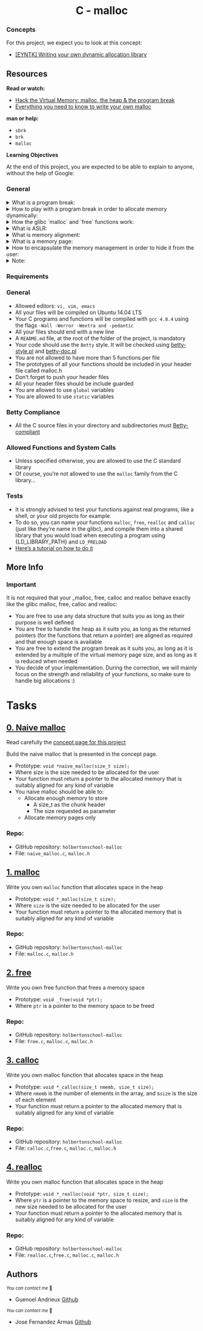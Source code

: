 <h1 align="center">C - malloc</h1>

### Concepts
For this project, we expect you to look at this concept:

* [[EYNTK] Writing your own dynamic allocation library](./EYNTK/README.md)

## Resources
**Read or watch:**

* [Hack the Virtual Memory: malloc, the heap & the program break](https://blog.holbertonschool.com/hack-the-virtual-memory-malloc-the-heap-the-program-break/)
* [Everything you need to know to write your own malloc](./Automatic_allocation.md)

**man or help:**

* `sbrk`
* `brk`
* `malloc`

**Learning Objectives**

At the end of this project, you are expected to be able to explain to anyone, without the help of Google:

### General

<details>
<summary>What is a program break:</summary>
</br>

The program break refers to the end of the data segment in a process's virtual memory address space. It marks the boundary between the dynamically allocated memory (`heap`) and the statically allocated memory (`data segment`). The program break is managed by the operating system kernel and can be adjusted to allocate or deallocate memory dynamically.

</details>

<details>
<summary>How to play with a program break in order to allocate memory dynamically:</summary>
</br>

The `brk()` and `sbrk()` system calls traditionally were used to manipulate the program break. 
However, modern systems and programming languages often use higher-level memory allocation functions like `malloc()` and `free()`.


</details>

<details>
<summary>How the glibc `malloc` and `free` functions work:</summary>
</br>

The GNU C Library `(glibc)` provides the `malloc()` and `free()` functions for dynamic memory allocation in C programs. `malloc()` is used to allocate a specified amount of memory on the heap, and `free()` is used to release previously allocated memory.

</details>

<details>
<summary> What is ASLR:</summary>
</br>

`ASLR` is a security feature that randomizes the memory addresses used by system components and processes, making it more difficult for attackers to predict the location of specific code or data. This helps to mitigate certain types of `security vulnerabilities`, such as buffer overflows.

</details>

<details>
<summary>What is memory alignment:</summary>
</br>

Memory alignment refers to the requirement that `data` be `stored` at particular memory `addresses`. It ensures that data is accessed `efficiently` by the `CPU`, especially when working with data types that require specific alignment, such as integers or floating-point numbers.

</details>

<details>
<summary>What is a memory page:</summary>
</br>

A memory page is a `fixed-length` contiguous block of virtual or physical memory used by the operating system. Pages are typically 4 KB in `size`, but this `can vary`. Memory pages are the basic unit of memory management and are used for tasks like `virtual memory mapping` and paging.

</details>

<details>
<summary>How to encapsulate the memory management in order to hide it from the user:</summary>
</br>
To hide memory management from the user, you can encapsulate it in `higher-level` abstractions. For example, you might define custom data `structures` or `classes` that handle memory allocation and deallocation internally. This encapsulation shields the user from the `low-level` details of memory management, providing a more user-friendly interface.

</details>

<details>
<summary>Note:</summary>
</br>

It's important to note that direct manipulation of the program break and the use of `sbrk()` are considered outdated, and modern memory management is typically done using `higher-level` abstractions like `malloc()` and `free()`. Additionally, in languages like C++, you may use features like smart pointers and classes to handle memory management automatically, reducing the risk of `memory `leaks and improving code safety.

</details>


### Requirements
### General

* Allowed editors: `vi, vim, emacs`
* All your files will be compiled on Ubuntu 14.04 LTS
* Your C programs and functions will be compiled with `gcc 4.8.4` using the flags `-Wall -Werror -Wextra and -pedantic`
* All your files should end with a new line
* A `README.md` file, at the root of the folder of the project, is mandatory
* Your code should use the `Betty` style. It will be checked using [betty-style.pl](https://github.com/hs-hq/Betty/blob/main/betty-style.pl) and [betty-doc.pl](https://github.com/hs-hq/Betty/blob/main/betty-doc.pl)
* You are not allowed to have more than 5 functions per file
* The prototypes of all your functions should be included in your header file called malloc.h
* Don’t forget to push your header files
* All your header files should be include guarded
* You are allowed to use `global` variables
* You are allowed to use `static` variables

### Betty Compliance

* All the C source files in your directory and subdirectories must [Betty-compliant](https://intranet.hbtn.io/rltoken/abbd1E1RWALmHC6flq9S5w)

### Allowed Functions and System Calls

* Unless specified otherwise, you are allowed to use the C standard library
* Of course, you’re not allowed to use the `malloc` family from the C library…

### Tests

* It is strongly advised to test your functions against real programs, like a shell, or your old projects for example.
* To do so, you can name your functions `malloc`, `free`, `realloc` and `calloc` (just like they’re name in the glibc), and compile them into a shared library that you would load when executing a program using {LD_LIBRARY_PATH} and `LD_PRELOAD`
* [Here’s a tutorial on how to do it](https://www.cprogramming.com/tutorial/shared-libraries-linux-gcc.html)

## More Info

### Important
It is not required that your _malloc, free, calloc and realloc behave exactly like the glibc malloc, free, calloc and realloc:

* You are free to use any data structure that suits you as long as their purpose is well defined
* You are free to handle the heap as it suits you, as long as the returned pointers (for the functions that return a pointer) are aligned as required and that enough space is available
* You are free to extend the program break as it suits you, as long as it is extended by a multiple of the virtual memory page size, and as long as it is reduced when needed
* You decide of your implementation. During the correction, we will mainly focus on the strength and reliability of your functions, so make sure to handle big allocations :)

# Tasks

## [0. Naive malloc](./naive_malloc.c)

Read carefully the [concept page for this project](https://intranet.hbtn.io/concepts/891)

Build the naive malloc that is presented in the concept page.

* Prototype: `void *naive_malloc(size_t size);`
* Where size is the size needed to be allocated for the user
* Your function must return a pointer to the allocated memory that is suitably aligned for any kind of variable
* You naive malloc should be able to:
	* Allocate enough memory to store
		* A size_t as the chunk header
		*	The size requested as parameter
	* Allocate memory pages only

### Repo:

* GitHub repository: `holbertonschool-malloc`
* File: `naive_malloc.c`, `malloc.h`


## [1. malloc](./malloc.c)

Write you own `malloc` function that allocates space in the heap

* Prototype: `void *_malloc(size_t size);`
* Where `size` is the size needed to be allocated for the user
* Your function must return a pointer to the allocated memory that is suitably aligned for any kind of variable

### Repo:

* GitHub repository: `holbertonschool-malloc`
* File: `malloc.c`, `malloc.h`

## [2. free](./free.c)

Write you own free function that frees a memory space

* Prototype: `void _free(void *ptr);`
* Where `ptr` is a pointer to the memory space to be freed

### Repo:

* GitHub repository: `holbertonschool-malloc`
* File: `free.c`, `malloc.c`, `malloc.h`

## [3. calloc](./calloc.c)

Write you own malloc function that allocates space in the heap

* Prototype: `void *_calloc(size_t nmemb, size_t size);`
* Where `nmemb` is the number of elements in the array, and s`size` is the size of each element
* Your function must return a pointer to the allocated memory that is suitably aligned for any kind of variable

### Repo:

* GitHub repository: `holbertonschool-malloc`
* File: `calloc.c`,`free.c`, `malloc.c`, `malloc.h`

## [4. realloc](./realloc.c)

Write you own malloc function that allocates space in the heap

* Prototype: `void *_realloc(void *ptr, size_t size);`
* Where `ptr` is a pointer to the memory space to resize, and `size` is the new size needed to be allocated for the user
* Your function must return a pointer to the allocated memory that is suitably aligned for any kind of variable

### Repo:

* GitHub repository: `holbertonschool-malloc`
* File: `realloc.c`,`free.c`, `malloc.c`, `malloc.h`


## Authors

<sub>_You can contact me_ 📩
* Guenoel Andrieux [Github](https://github.com/guenoel)

<sub>_You can contact me_ 📩
* Jose Fernandez Armas [Github](https://github.com/crasride)


